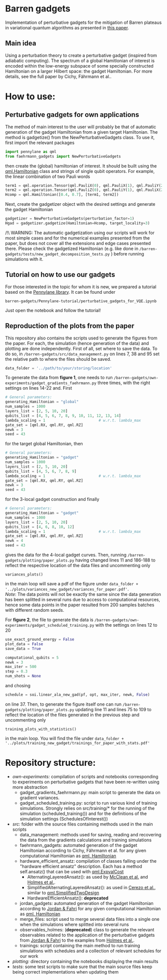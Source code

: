 # Barren gadgets

Implementation of perturbative gadgets for the mitigation of Barren plateaus in 
variational quantum algorithms as presented in 
<a href="https://arxiv.org/abs/2210.03099">this paper</a>.  

## Main idea
Using a perturbation theory to create a perturbative gadget (inspired from 
adiabatic computing). The spectrum of a global Hamitlonian of interest is
encoded within the low-energy subspace of some specially constructed 
Hamiltonian on a larger Hilbert space: the gadget Hamiltonian.
For more details, see the full paper by Cichy, Fährmann et al..

# How to use:

## Perturbative gadgets for own applications
The method of main interest to the user will probably be that of automatic 
generation of the gadget Hamiltonian from a given target Hamiltonian. 
The method is gadgetize() from the NewPerturbativeGadgets class. 
To use it, first import the relevant packages
```python
import pennylane as qml
from faehrmann_gadgets import NewPerturbativeGadgets
```
then create the (global) hamiltonian of interest. It should be built using the
<a href="https://pennylane.readthedocs.io/en/stable/code/api/pennylane.
Hamiltonian.html">qml.Hamiltonian</a> class and strings of single qubit 
operators. For example, the linear combination of two Pauli words
```python
term1 = qml.operation.Tensor(qml.PauliX(0), qml.PauliX(1), qml.PauliY(2), qml.PauliZ(3))
term2 = qml.operation.Tensor(qml.PauliZ(0), qml.PauliY(1), qml.PauliX(2), qml.PauliX(3))
Hcomp = qml.Hamiltonian([0.4, 0.7], [term1, term2])
```
Next, create the gadgetizer object with the desired settings and generate
the gadget Hamiltonian
```python
gadgetizer = NewPerturbativeGadgets(perturbation_factor=1)
Hgad = gadgetizer.gadgetize(Hamiltonian=Hcomp, target_locality=3)
```  

/!\ WARNING: The automatic gadgetization using our scripts will work for most simple cases and for the numerical examples presented from the paper, but does
not cover all the extensions and edge cases presented there. 
Please check the gadgetized Hamiltonian (e.g. like done in 
```/barren-gadgets/tests/new_gadget_decomposition_tests.py``` ) 
before running simulations with it.  

## Tutorial on how to use our gadgets
For those interested in the topic for whom it is new, we prepared a tutorial 
based on the <a href="https://pennylane.ai/">Pennylane library</a>. 
It can be found under
```
barren-gadgets/Pennylane-tutorial/perturbative_gadgets_for_VQE.ipynb
```
Just open the notebook and follow the tutorial!

## Reproduction of the plots from the paper
This repository also contains the scripts used to generate the figures from the
paper. For each, the simulation (hence generation of the data) and plotting are
done independently. 
First of all, set where to save the data. To do so, in 
```/barren-gadgets/src/data_management.py```
on lines 7, 38 and 95 set the relative path to where the files should be saved.
```python
data_folder = '../path/to/your/storing/location'
```  
To generate the data from **figure 1**, one needs to run
```/barren-gadgets/own-experiments/gadget_gradients_faehrmann.py```
three times, with the right settings on lines 14-22 and. First 
```python
# General parameters:
generating_Hamiltonian = "global"
num_samples = 1000
layers_list = [2, 5, 10, 20]
qubits_list = [4, 5, 6, 7, 8, 9, 10, 11, 12, 13, 14]
lambda_scaling = 1                        # w.r.t. lambda_max
gate_set = [qml.RX, qml.RY, qml.RZ]
newk = 3
seed = 43
```
for the target global Hamiltonian,
then
```python
# General parameters:
generating_Hamiltonian = "gadget"
num_samples = 1000
layers_list = [2, 5, 10, 20]
qubits_list = [4, 5, 6, 7, 8, 9]
lambda_scaling = 1                        # w.r.t. lambda_max
gate_set = [qml.RX, qml.RY, qml.RZ]
newk = 3
seed = 43
```
for the 3-local gadget construction and finally
```python
# General parameters:
generating_Hamiltonian = "gadget"
num_samples = 1000
layers_list = [2, 5, 10, 20]
qubits_list = [4, 6, 8, 10, 12]
lambda_scaling = 1                        # w.r.t. lambda_max
gate_set = [qml.RX, qml.RY, qml.RZ]
newk = 4
seed = 43
```
gives the data for the 4-local gadget curves. 
Then, running 
```/barren-gadgets/plotting/paper_plots.py```
having changed lines 11 and 186-188 to reflect the respective location of the
data files and uncommenting only
```
variances_plots()
``` 
in the main loop will save a pdf of the figure under 
```data_folder + '../plots/variances_new_gadget/variances_for_paper.pdf'```.  
*Note*: The data points will not be exactly the same since the data generation
has been splitted in several runs due to access to computational resources, 
hence some data points in the paper resulted from 200 samples batches with 
different random seeds.  

For **figure 2**, the file to generate the data is 
```/barren-gadgets/own-experiments/gadget_scheduled_training.py```
with the settings on lines 12 to 20
```python
use_exact_ground_energy = False
plot_data = False
save_data = True

computational_qubits = 5
newk = 3
max_iter = 500
step = 0.3
num_shots = None
```
and chosing 
```python
schedule = soi.linear_ala_new_gad(pf, opt, max_iter, newk, False)
```
on line 37. Then, to generate the figure itself one can run 
```/barren-gadgets/plotting/paper_plots.py```
updating line 11 and lines 75 to 109 to reflect the location of the files 
generated in the previous step and uncommenting only 
```
training_plots_with_statistics()
``` 
in the main loop. 
You will find the file under
```data_folder + '../plots/training_new_gadget/trainings_for_paper_with_stats.pdf'```

# Repository structure:
- *own-experiments:* compilation of scripts and notebooks corresponding to 
experiments on perturbative gadgets that have been re-written using more 
abstraction
  - gadget_gradients_faehrmann.py: main script to generate the data on gradient 
  variances. 
  - gadget_scheduled_training.py: script to run various kind of training 
  simulations. Strongly relies on src/training/* for the running of the 
  simulation (scheduled_training()) and for the definitions of the 
  simulation settings (SchedulesOfInterest())  
- *src:* 
  folder with the source files containing methods used in the main scripts  
  - data_management: 
    methods used for saving, reading and recovering the data
    from the gradients calculations and training simulations
  - faehrmann_gadgets: 
    automated generation of the gadget Hamiltonian according to Cichy, Fährmann 
    et al. for any given computational Hamiltonian as <a href="https://pennylane.
    readthedocs.io/en/stable/code/api/pennylane.Hamiltonian.html">qml.
    Hamiltonian</a>
  - hardware_efficient_ansatz: 
    compilation of classes falling under the "hardware efficient ansatz" 
    description. Each has a method self.ansatz() that can be used with <a href
    ="https://pennylane.readthedocs.io/en/stable/code/api/pennylane.ExpvalCost.
    html">qml.ExpvalCost</a> 
    - AlternatingLayeredAnsatz():
      as used by <a href="https://www.nature.com/articles/s41467-018-07090-4">
      McClean et al.</a> and <a href="http://arxiv.org/abs/2101.02138">Holmes et
       al.</a>. 
    - SimplifiedAlternatingLayeredAnsatz(): 
      as used in <a href="https://www.nature.com/articles/s41467-021-21728-w">
      Cerezo et al.</a>, similar to <a href="https://pennylane.readthedocs.io/
      en/latest/code/api/pennylane.SimplifiedTwoDesign.html#pennylane.Simplified
      TwoDesign">qml.SimplifiedTwoDesign</a>    
    - HardwareEfficientAnsatz(): **deprecated**
  - jordan_gadgets: 
    automated generation of the gadget Hamiltonian according to <a href="https:
    //link.aps.org/doi/10.1103/PhysRevA.77.062329">Jordan & Fahri</a> for any 
    given computational Hamiltonian as <a href="https://pennylane.
    readthedocs.io/en/stable/code/api/pennylane.Hamiltonian.html">qml.
    Hamiltonian</a>
  - merge_files: 
    script used to merge several data files into a single one when the 
    simulations where splitted into several runs
  - observables_holmes: (**deprecated**)
    class to generate the relevant observables related to the application of
    the perturbative gadgets from <a href="https://link.aps.org/doi/10.1103/
    PhysRevA.77.062329">Jordan & Fahri</a> to the examples from <a href="http:/
    /arxiv.org/abs/2101.02138">Holmes et al.</a>. 
  - trainings: 
    script containing the main method to run training simulations with 
    schedules and a collection of relevant schedules for our work 
- *plotting:* 
  directory containing the notebooks displaying the main results
- *tests*: 
  some test scripts to make sure that the main source files keep being 
  correct implementations when updating them